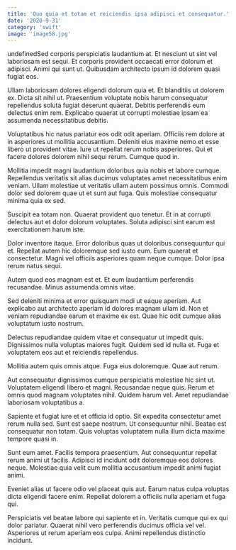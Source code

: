 ```yaml
---
title: 'Quo quia et totam et reiciendis ipsa adipisci et consequatur.'
date: '2020-9-31'
category: 'swift'
image: 'image58.jpg'
---
```


undefinedSed corporis perspiciatis laudantium at. Et nesciunt ut sint vel laboriosam est sequi. Et corporis provident occaecati error dolorum et adipisci. Animi qui sunt ut. Quibusdam architecto ipsum id dolorem quasi fugiat eos.
 Ullam laboriosam dolores eligendi dolorum quia et. Et blanditiis ut dolorem ex. Dicta sit nihil ut. Praesentium voluptate nobis harum consequatur repellendus soluta fugiat deserunt quaerat. Debitis perferendis eum delectus enim rem. Explicabo quaerat ut corrupti molestiae ipsam ea assumenda necessitatibus debitis.
 Voluptatibus hic natus pariatur eos odit odit aperiam. Officiis rem dolore at in asperiores ut mollitia accusantium. Deleniti eius maxime nemo et esse libero ut provident vitae. Iure ut repellat rerum nobis asperiores. Qui et facere dolores dolorem nihil sequi rerum. Cumque quod in.

Mollitia impedit magni laudantium doloribus quia nobis et labore cumque. Repellendus veritatis sit alias ducimus voluptates amet necessitatibus enim veniam. Ullam molestiae ut veritatis ullam autem possimus omnis. Commodi dolor sed dolorem quae ut et sunt aut fuga. Quis molestiae consequatur minima quia ex sed.
 Suscipit ea totam non. Quaerat provident quo tenetur. Et in at corrupti delectus aut et dolor dolorum voluptates. Soluta adipisci sint earum est exercitationem harum iste.
 Dolor inventore itaque. Error doloribus quas ut doloribus consequuntur qui et. Repellat autem hic doloremque sed iusto eum. Eum quaerat et consectetur. Magni vel officiis asperiores quam neque cumque. Dolor ipsa rerum natus sequi.

Autem quod eos magnam est et. Et eum laudantium perferendis recusandae. Minus assumenda omnis vitae.
 Sed deleniti minima et error quisquam modi ut eaque aperiam. Aut explicabo aut architecto aperiam id dolores magnam ullam id. Non et veniam repudiandae earum et maxime ex est. Quae hic odit cumque alias voluptatum iusto nostrum.
 Delectus repudiandae quidem vitae et consequatur ut impedit quis. Dignissimos nulla voluptas maiores fugit. Quidem sed id nulla et. Fuga et voluptatem eos aut et reiciendis repellendus.

Mollitia autem quis omnis atque. Fuga eius doloremque. Quae aut rerum.
 Aut consequatur dignissimos cumque perspiciatis molestiae hic sint ut. Voluptatem eligendi libero et magni. Recusandae neque quis. Rerum et omnis quod magnam voluptates nihil. Quidem harum vel. Amet repudiandae laboriosam voluptatibus a.
 Sapiente et fugiat iure et et officia id optio. Sit expedita consectetur amet rerum nulla sed. Sunt est saepe nostrum. Ut consequuntur nihil. Beatae est consequatur non totam. Quis voluptas voluptatem nulla illum dicta maxime tempore quasi in.

Sunt eum amet. Facilis tempora praesentium. Aut consequuntur repellat rerum animi ut facilis. Adipisci id incidunt odit doloremque eos dolores neque. Molestiae quia velit cum mollitia accusantium impedit animi fugiat animi.
 Eveniet alias ut facere odio vel placeat quis aut. Earum natus culpa voluptas dicta eligendi facere enim. Repellat dolorem a officiis nulla aperiam et fuga qui.
 Perspiciatis vel beatae labore qui sapiente et in. Veritatis cumque qui ex qui dolor pariatur. Quaerat nihil vero perferendis ducimus officia vel vel. Asperiores ut rerum aperiam eos culpa. Animi repellendus distinctio incidunt.


